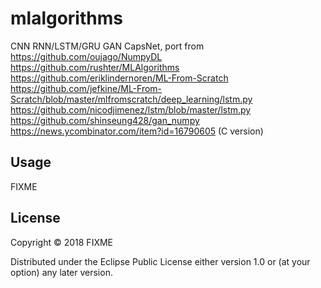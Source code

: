 # mlalgorithms

CNN RNN/LSTM/GRU GAN CapsNet, 
port from 
https://github.com/oujago/NumpyDL 
https://github.com/rushter/MLAlgorithms 
https://github.com/eriklindernoren/ML-From-Scratch 
https://github.com/jefkine/ML-From-Scratch/blob/master/mlfromscratch/deep_learning/lstm.py
https://github.com/nicodjimenez/lstm/blob/master/lstm.py
https://github.com/shinseung428/gan_numpy
https://news.ycombinator.com/item?id=16790605 (C version)

## Usage

FIXME

## License

Copyright © 2018 FIXME

Distributed under the Eclipse Public License either version 1.0 or (at
your option) any later version.
